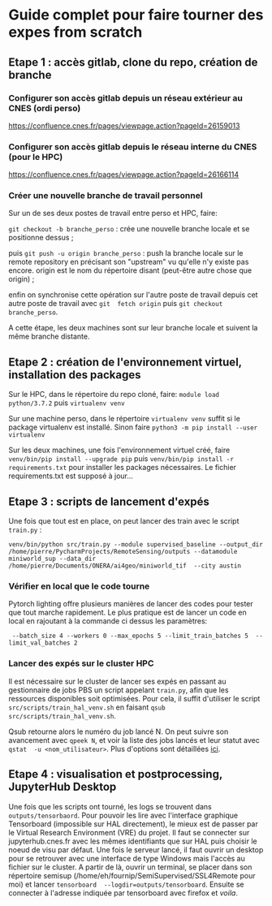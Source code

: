 # Guide complet pour faire tourner des expes from scratch

## Etape 1 : accès gitlab, clone du repo, création de branche

### Configurer son accès gitlab depuis un réseau extérieur au CNES  (ordi perso)

https://confluence.cnes.fr/pages/viewpage.action?pageId=26159013

### Configurer son accès gitlab depuis le réseau interne du CNES (pour le HPC)

https://confluence.cnes.fr/pages/viewpage.action?pageId=26166114

### Créer une nouvelle branche de travail personnel

Sur un de ses deux postes de travail entre perso et HPC, faire:

`git checkout -b branche_perso` : crée une nouvelle branche locale et se 
positionne dessus ;

puis `git push -u origin branche_perso` : push la branche locale sur le remote 
repository en précisant son "upstream" vu qu'elle n'y existe pas encore. 
origin est le nom du répertoire disant (peut-être autre chose que origin) ;

enfin on synchronise cette opération sur l'autre poste de travail depuis 
cet autre poste de travail avec `git 
fetch origin` puis `git checkout branche_perso`.

A cette étape, les deux machines sont sur leur branche locale et suivent la 
même branche distante.

## Etape 2 : création de l'environnement virtuel, installation des packages

Sur le HPC, dans le répertoire du repo cloné, faire:
`module load python/3.7.2`
puis
`virtualenv venv`

Sur une machine perso, dans le répertoire `virtualenv venv` suffit si le 
package virtualenv est installé. Sinon faire `python3 -m pip install --user virtualenv`

Sur les deux machines, une fois l'environnement virtuel créé, faire 
`venv/bin/pip install --upgrade pip` puis 
`venv/bin/pip install -r requirements.txt` pour installer les packages 
nécessaires. Le fichier requirements.txt est supposé à jour...

## Etape 3 : scripts de lancement d'expés

Une fois que tout est en place, on peut lancer des train avec le script 
`train.py` :


`venv/bin/python src/train.py --module supervised_baseline --output_dir 
/home/pierre/PycharmProjects/RemoteSensing/outputs --datamodule
miniworld_sup --data_dir /home/pierre/Documents/ONERA/ai4geo/miniworld_tif 
--city austin`

### Vérifier en local que le code tourne

Pytorch lighting offre plusieurs manières de lancer des codes pour tester 
que tout marche rapidement. Le plus pratique est de lancer un code en local 
en rajoutant à la commande ci dessus les paramètres:

` --batch_size 4 --workers 0 --max_epochs 5 --limit_train_batches 5 
--limit_val_batches 2` 

### Lancer des expés sur le cluster HPC

Il est nécessaire sur le cluster de lancer ses expés en passant au 
gestionnaire de jobs PBS un script appelant `train.py`, afin que les ressources 
disponibles soit 
optimisées. Pour cela, il suffit d'utiliser le script 
`src/scripts/train_hal_venv.sh` en faisant `qsub src/scripts/train_hal_venv.sh`.

Qsub retourne alors le numéro du job lancé N. On peut suivre son avancement 
avec `qpeek N`, et voir la liste des jobs lancés et leur statut avec `qstat 
-u <nom_utilisateur>`. Plus d'options sont détaillées [ici](https://gitlab.cnes.fr/hpc/wikiHPC/-/wikis/home#usage-orient%C3%A9-calcul-et-d%C3%A9veloppement).

## Etape 4 : visualisation et postprocessing, JupyterHub Desktop

Une fois que les scripts ont tourné, les logs se trouvent dans 
`outputs/tensorbaord`. Pour pouvoir les lire avec l'interface graphique 
Tensorboard (impossible sur HAL directement), le mieux est de passer par le 
Virtual Research 
Environment (VRE)
du projet. Il faut se connecter sur jupyterhub.cnes.fr avec les mêmes 
identifiants que sur HAL puis choisir le noeud de visu par défaut. Une fois 
le serveur lancé, il faut ouvrir un desktop pour se retrouver avec une 
interface de type Windows mais l'accès au fichier sur le cluster. A partir 
de là, ouvrir un terminal, se placer dans son répertoire semisup 
(/home/eh/fournip/SemiSupervised/SSL4Remote pour moi) et lancer `tensorboard 
--logdir=outputs/tensorboard`. Ensuite se connecter à l'adresse indiquée par 
tensorboard avec firefox et _voila_.